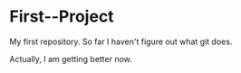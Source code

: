 First--Project
==============

My first repository. So far I haven't figure out  what git does.

Actually, I am getting better now.
